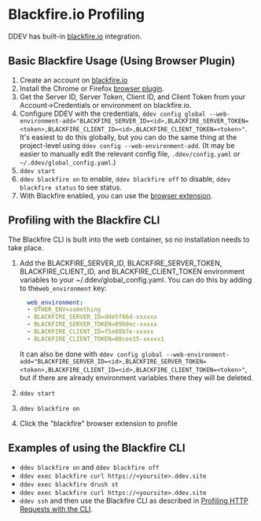 # Blackfire.io Profiling

DDEV has built-in [blackfire.io](https://blackfire.io) integration.

## Basic Blackfire Usage (Using Browser Plugin)

1. Create an account on [blackfire.io](https://blackfire.io)
2. Install the Chrome or Firefox [browser plugin](https://blackfire.io/docs/profiling-cookbooks/profiling-http-via-browser).
3. Get the Server ID, Server Token, Client ID, and Client Token from your Account->Credentials or environment on blackfire.io.
4. Configure DDEV with the credentials, `ddev config global --web-environment-add="BLACKFIRE_SERVER_ID=<id>,BLACKFIRE_SERVER_TOKEN=<token>,BLACKFIRE_CLIENT_ID=<id>,BLACKFIRE_CLIENT_TOKEN=<token>"`. It's easiest to do this globally, but you can do the same thing at the project-level using `ddev config --web-environment-add`. (It may be easier to manually edit the relevant config file, `.ddev/config.yaml` or `~/.ddev/global_config.yaml`.)
5. `ddev start`
6. `ddev blackfire on` to enable, `ddev blackfire off` to disable, `ddev blackfire status` to see status.
7. With Blackfire enabled, you can use the [browser extension](https://blackfire.io/docs/profiling-cookbooks/profiling-http-via-browser).

## Profiling with the Blackfire CLI

The Blackfire CLI is built into the web container, so no installation needs to take place.

1. Add the BLACKFIRE_SERVER_ID, BLACKFIRE_SERVER_TOKEN, BLACKFIRE_CLIENT_ID, and BLACKFIRE_CLIENT_TOKEN environment variables to your ~/.ddev/global_config.yaml. You can do this by adding to the`web_environment` key:

    ```yaml
      web_environment:
      - OTHER_ENV=something
      - BLACKFIRE_SERVER_ID=dde5f66d-xxxxxx
      - BLACKFIRE_SERVER_TOKEN=09b0ec-xxxxx
      - BLACKFIRE_CLIENT_ID=f5e88b7e-xxxxx
      - BLACKFIRE_CLIENT_TOKEN=00cee15-xxxxx1

    ```

   It can also be done with `ddev config global --web-environment-add="BLACKFIRE_SERVER_ID=<id>,BLACKFIRE_SERVER_TOKEN=<token>,BLACKFIRE_CLIENT_ID=<id>,BLACKFIRE_CLIENT_TOKEN=<token>"`, but if there are already environment variables there they will be deleted.
2. `ddev start`
3. `ddev blackfire on`
4. Click the "blackfire" browser extension to profile

## Examples of using the Blackfire CLI

* `ddev blackfire on` and `ddev blackfire off`
* `ddev exec blackfire curl https://<yoursite>.ddev.site`
* `ddev exec blackfire drush st`
* `ddev exec blackfire curl https://<yoursite>.ddev.site`
* `ddev ssh` and then use the Blackfire CLI as described in [Profiling HTTP Requests with the CLI](https://blackfire.io/docs/profiling-cookbooks/profiling-http-via-cli).
